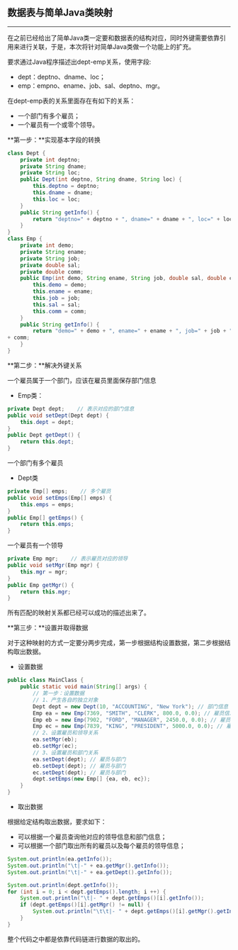 ## 数据表与简单Java类映射

---

在之前已经给出了简单Java类一定要和数据表的结构对应，同时外键需要依靠引用来进行关联，于是，本次将针对简单Java类做一个功能上的扩充。

要求通过Java程序描述出dept-emp关系，使用字段:

* dept：deptno、dname、loc；
* emp：empno、ename、job、sal、deptno、mgr。

在dept-emp表的关系里面存在有如下的关系：

* 一个部门有多个雇员；
* 一个雇员有一个或零个领导。

**第一步：**实现基本字段的转换

```java
class Dept {
    private int deptno;
    private String dname;
    private String loc;
    public Dept(int deptno, String dname, String loc) {
        this.deptno = deptno;
        this.dname = dname;
        this.loc = loc;
    }
    public String getInfo() {
        return "deptno=" + deptno + ", dname=" + dname + ", loc=" + loc;
    }
}
class Emp {
    private int demo;
    private String ename;
    private String job;
    private double sal;
    private double comm;
    public Emp(int demo, String ename, String job, double sal, double comm) {
        this.demo = demo;
        this.ename = ename;
        this.job = job;
        this.sal = sal;
        this.comm = comm;
    }
    public String getInfo() {
        return "demo=" + demo + ", ename=" + ename + ", job=" + job + ", sal=" + sal + ", comm=" 
+ comm;
    }
}
```

**第二步：**解决外键关系

一个雇员属于一个部门，应该在雇员里面保存部门信息

* Emp类：

```java
private Dept dept;    // 表示对应的部门信息
public void setDept(Dept dept) {
    this.dept = dept;
}
public Dept getDept() {
    return this.dept;
}
```

一个部门有多个雇员

* Dept类

```java
private Emp[] emps;    // 多个雇员
public void setEmps(Emp[] emps) {
    this.emps = emps;
}
public Emp[] getEmps() {
    return this.emps;
}
```

一个雇员有一个领导

```java
private Emp mgr;    // 表示雇员对应的领导
public void setMgr(Emp mgr) {
    this.mgr = mgr;
}
public Emp getMgr() {
    return this.mgr;
}
```

所有匹配的映射关系都已经可以成功的描述出来了。

**第三步：**设置并取得数据

对于这种映射的方式一定要分两步完成，第一步根据结构设置数据，第二步根据结构取出数据。

* 设置数据

```java
public class MainClass {
    public static void main(String[] args) {
        // 第一步：设置数据
        // 1、产生各自的独立对象
        Dept dept = new Dept(10, "ACCOUNTING", "New York"); // 部门信息
        Emp ea = new Emp(7369, "SMITH", "CLERK", 800.0, 0.0); // 雇员信息
        Emp eb = new Emp(7902, "FORD", "MANAGER", 2450.0, 0.0); // 雇员信息
        Emp ec = new Emp(7839, "KING", "PRESIDENT", 5000.0, 0.0); // 雇员信息
        // 2、设置雇员和领导关系
        ea.setMgr(eb);
        eb.setMgr(ec);
        // 3、设置雇员和部门关系
        ea.setDept(dept); // 雇员与部门
        eb.setDept(dept); // 雇员与部门
        ec.setDept(dept); // 雇员与部门
        dept.setEmps(new Emp[] {ea, eb, ec});
    }
}
```

* 取出数据

根据给定结构取出数据，要求如下：

* 可以根据一个雇员查询他对应的领导信息和部门信息；
* 可以根据一个部门取出所有的雇员以及每个雇员的领导信息；

```java
System.out.println(ea.getInfo());
System.out.println("\t|-" + ea.getMgr().getInfo());
System.out.println("\t|-" + ea.getDept().getInfo());
```

```java
System.out.println(dept.getInfo());
for (int i = 0; i < dept.getEmps().length; i ++) {
    System.out.println("\t|- " + dept.getEmps()[i].getInfo());
    if (dept.getEmps()[i].getMgr() != null) {
        System.out.println("\t\t|- " + dept.getEmps()[i].getMgr().getInfo());
    }
}
```

整个代码之中都是依靠代码链进行数据的取出的。

